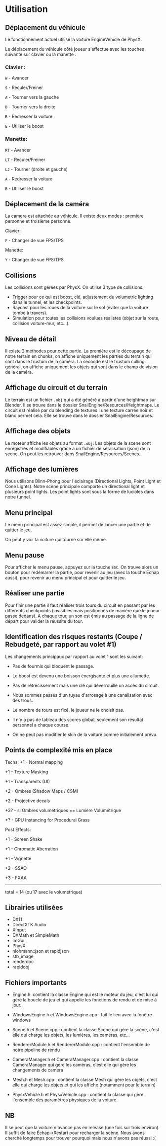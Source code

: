 # Utilisation

## Déplacement du véhicule

Le fonctionnement actuel utilise la voiture EngineVehicle de PhysX.

Le déplacement du véhicule côté joueur s'effectue avec les touches suivante sur clavier ou la manette :

### Clavier :

`W` - Avancer

`S` - Reculer/Freiner

`A` - Tourner vers la gauche

`D` - Tourner vers la droite

`R` - Redresser la voiture

`E` - Utiliser le boost

### Manette:

`RT` - Avancer

`LT` - Reculer/Freiner

`LJ` - Tourner (droite et gauche)

`A` - Redresser la voiture

`B` - Utiliser le boost

## Déplacement de la caméra

La camera est attachée au véhicule.
Il existe deux modes : première personne et troisième personne.

Clavier:

`F` - Changer de vue FPS/TPS

Manette:

`Y` - Changer de vue FPS/TPS

## Collisions

Les collisions sont gérées par PhysX. On utilise 3 type de collisions:
- Trigger pour ce qui est boost, clé, adjustement du volumetric lighting dans le tunnel, et les checkpoints.
- Raycast pour les roues de la voiture sur le sol (éviter que la voiture tombe à travers).
- Simulation pour toutes les collisions voulues réalistes (objet sur la route, collision voiture-mur, etc...).

## Niveau de détail

Il existe 2 méthodes pour cette partie. 
La première est le découpage de notre terrain en chunks, on affiche uniquement les parties du terrain qui sont dans le frustum de la caméra.
La seconde est le frustum culling général, on affiche uniquement les objets qui sont dans le champ de vision de la caméra.

## Affichage du circuit et du terrain

Le terrain est un fichier `.obj` qui a été généré à partir d'une heightmap sur Blender. Il se trouve dans le dossier SnailEngine/Resources/Heightmaps.
Le circuit est réalisé par du blending de textures : une texture carrée noir et blanc permet cela. Elle se trouve dans le dossier SnailEngine/Resources.

## Affichage des objets

Le moteur affiche les objets au format `.obj`.
Les objets de la scene sont enregistrés et modifiables grâce à un fichier de séralisation (json) de la scene. 
On peut les retrouver dans SnailEngine/Resources/Scenes.

## Affichage des lumières

Nous utilisons Blinn-Phong pour l'éclairage (Directional Lights, Point Light et Cone Lights). 
Notre scène principale comporte un directional light et plusieurs point lights.
Les point lights sont sous la forme de lucioles dans notre tunnel.

## Menu principal

Le menu principal est assez simple, il permet de lancer une partie et de quitter le jeu.

On peut y voir la voiture qui tourne sur elle même.

## Menu pause

Pour afficher le menu pause, appuyez sur la touche `ESC`. On trouve alors un bouton pour redémarrer la partie, pour revenir au jeu (avec la touche Echap aussi), pour revenir au menu principal et pour quitter le jeu.

## Réaliser une partie

Pour finir une partie il faut réaliser trois tours du circuit en passant par les différents checkpoints (invisibles mais positionnés de manière que le joueur passe dedans). A chaque tour, un son est émis au passage de la ligne de départ pour valider la réussite du tour.

## Identification des risques restants (Coupe / Rebudgeté, par rapport au volet #1)

Les changements principaux par rapport au volet 1 sont les suivant:

- Pas de fourmis qui bloquent le passage.

- Le boost est devenu une boisson énergisante et plus une allumette.

- Pas de rétrécissement mais une clé qui déverrouille un accès du circuit.

- Nous sommes passés d'un tuyau d'arrosage à une canalisation avec des trous.

- Le nombre de tours est fixé, le joueur ne le choisit pas.

- Il n'y a pas de tableau des scores global, seulement son résultat personnel a chaque course.

- On ne peut pas modifier le skin de la voiture comme initialement prévu.

## Points de complexité mis en place

Techs:
+1 - Normal mapping

+1 - Texture Masking

+1 - Transparents (UI)

+2 - Ombres (Shadow Maps / CSM)

+2 - Projective decals

+3? - si Ombres volumétriques == Lumière Volumétrique

+? - GPU Instancing for Procedural Grass

Post Effects:

+1 - Screen Shake

+1 - Chromatic Aberration

+1 - Vignette

+2 - SSAO

+3 - FXAA

------------------------

total = 14 (ou 17 avec le volumétrique)

## Librairies utilisées
- DX11
- DirectXTK Audio
- XInput
- DXMath et SimpleMath
- ImGui
- PhysX
- nlohmann::json et rapidjson
- stb_image
- renderdoc
- rapidobj

## Fichiers importants
* Engine.h: contient la classe Engine qui est le moteur du jeu, c'est lui qui gère la boucle de jeu et qui appelle les fonctions de rendu et de mise à jour.

* WindowsEngine.h et WindowsEngine.cpp : fait le lien avec la fenêtre windows

* Scene.h et Scene.cpp : contient la classe Scene qui gère la scène, c'est elle qui charge les objets, les lumières, les caméras, etc...

* RendererModule.h et RendererModule.cpp : contient l'ensemble de notre pipeline de rendu

* CameraManager.h et CameraManager.cpp : contient la classe CameraManager qui gère les caméras, c'est elle qui gère les changements de caméra

* Mesh.h et Mesh.cpp : contient la classe Mesh qui gère les objets, c'est elle qui charge les objets et qui les affiche (notamment pour le terrain)

* PhysxVehicle.h et PhysxVehicle.cpp : contient la classe qui gère l'ensemble des paramètres physiques de la voiture.

## NB
Il se peut que la voiture n'avance pas en release (une fois sur trois environ). Il suffit de faire Échap->Restart pour recharger la scène.
Nous avons cherché longtemps pour trouver pourquoi mais nous n'avons pas réussi :(
